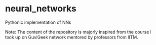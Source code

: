 # neural_networks
Pythonic implementation of NNs

Note:
The content of the repository is majorly inspired from the course I took up on GuviGeek network mentored by professors from IITM.


